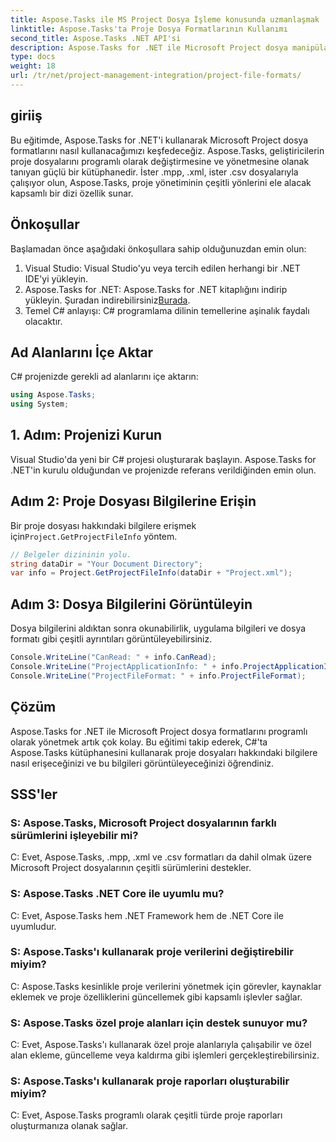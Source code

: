 ```yaml
---
title: Aspose.Tasks ile MS Project Dosya İşleme konusunda uzmanlaşmak
linktitle: Aspose.Tasks'ta Proje Dosya Formatlarının Kullanımı
second_title: Aspose.Tasks .NET API'si
description: Aspose.Tasks for .NET ile Microsoft Project dosya manipülasyonunun gücünün kilidini açın. Sorunsuz entegrasyon ve yönetime dalın.
type: docs
weight: 18
url: /tr/net/project-management-integration/project-file-formats/
---
```

## giriiş
Bu eğitimde, Aspose.Tasks for .NET'i kullanarak Microsoft Project dosya formatlarını nasıl kullanacağımızı keşfedeceğiz. Aspose.Tasks, geliştiricilerin proje dosyalarını programlı olarak değiştirmesine ve yönetmesine olanak tanıyan güçlü bir kütüphanedir. İster .mpp, .xml, ister .csv dosyalarıyla çalışıyor olun, Aspose.Tasks, proje yönetiminin çeşitli yönlerini ele alacak kapsamlı bir dizi özellik sunar.
## Önkoşullar
Başlamadan önce aşağıdaki önkoşullara sahip olduğunuzdan emin olun:
1. Visual Studio: Visual Studio'yu veya tercih edilen herhangi bir .NET IDE'yi yükleyin.
2.  Aspose.Tasks for .NET: Aspose.Tasks for .NET kitaplığını indirip yükleyin. Şuradan indirebilirsiniz[Burada](https://releases.aspose.com/tasks/net/).
3. Temel C# anlayışı: C# programlama dilinin temellerine aşinalık faydalı olacaktır.

## Ad Alanlarını İçe Aktar
C# projenizde gerekli ad alanlarını içe aktarın:
```csharp
using Aspose.Tasks;
using System;

```
## 1. Adım: Projenizi Kurun
Visual Studio'da yeni bir C# projesi oluşturarak başlayın. Aspose.Tasks for .NET'in kurulu olduğundan ve projenizde referans verildiğinden emin olun.
## Adım 2: Proje Dosyası Bilgilerine Erişin
 Bir proje dosyası hakkındaki bilgilere erişmek için`Project.GetProjectFileInfo` yöntem.
```csharp
// Belgeler dizininin yolu.
string dataDir = "Your Document Directory";
var info = Project.GetProjectFileInfo(dataDir + "Project.xml");
```
## Adım 3: Dosya Bilgilerini Görüntüleyin
Dosya bilgilerini aldıktan sonra okunabilirlik, uygulama bilgileri ve dosya formatı gibi çeşitli ayrıntıları görüntüleyebilirsiniz.
```csharp
Console.WriteLine("CanRead: " + info.CanRead);
Console.WriteLine("ProjectApplicationInfo: " + info.ProjectApplicationInfo);
Console.WriteLine("ProjectFileFormat: " + info.ProjectFileFormat);
```

## Çözüm
Aspose.Tasks for .NET ile Microsoft Project dosya formatlarını programlı olarak yönetmek artık çok kolay. Bu eğitimi takip ederek, C#'ta Aspose.Tasks kütüphanesini kullanarak proje dosyaları hakkındaki bilgilere nasıl erişeceğinizi ve bu bilgileri görüntüleyeceğinizi öğrendiniz.
## SSS'ler
### S: Aspose.Tasks, Microsoft Project dosyalarının farklı sürümlerini işleyebilir mi?
C: Evet, Aspose.Tasks, .mpp, .xml ve .csv formatları da dahil olmak üzere Microsoft Project dosyalarının çeşitli sürümlerini destekler.
### S: Aspose.Tasks .NET Core ile uyumlu mu?
C: Evet, Aspose.Tasks hem .NET Framework hem de .NET Core ile uyumludur.
### S: Aspose.Tasks'ı kullanarak proje verilerini değiştirebilir miyim?
C: Aspose.Tasks kesinlikle proje verilerini yönetmek için görevler, kaynaklar eklemek ve proje özelliklerini güncellemek gibi kapsamlı işlevler sağlar.
### S: Aspose.Tasks özel proje alanları için destek sunuyor mu?
C: Evet, Aspose.Tasks'ı kullanarak özel proje alanlarıyla çalışabilir ve özel alan ekleme, güncelleme veya kaldırma gibi işlemleri gerçekleştirebilirsiniz.
### S: Aspose.Tasks'ı kullanarak proje raporları oluşturabilir miyim?
C: Evet, Aspose.Tasks programlı olarak çeşitli türde proje raporları oluşturmanıza olanak sağlar.